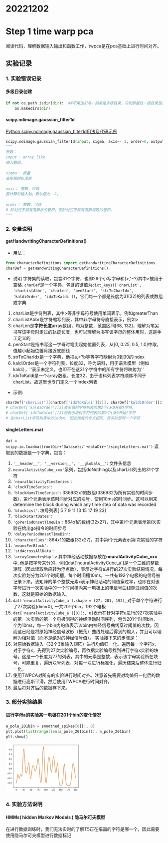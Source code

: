 # 20221202
# Step 1 time warp pca
阅读代码，理解数据输入输出和函数工作，twpca是在pca基础上进行时间对齐。
## 实验记录
### 1. 实验错误记录
#### 多级目录创建
```py
if not os.path.isdir(dir):  ##不用加引号，如果是多级目录，只判断最后一级目录是否存在
    os.makedirs(dir)
```
#### scipy.ndimage.gaussian_filter1d
[Python scipy.ndimage.gaussian_filter1d用法及代码示例](https://vimsky.com/examples/usage/python-scipy.ndimage.gaussian_filter1d.html)
```py
scipy.ndimage.gaussian_filter1d(input, sigma, axis=- 1, order=0, output=None, mode='reflect', cval=0.0, truncate=4.0)
"""
参数：
input： array_like
输入数组。

sigma： 标量
高斯核的标准差

axis： 整数，可选
要计算的输入轴。默认值为 -1。

order： 整数，可选
0 阶对应于具有高斯核的卷积。正阶对应于具有高斯导数的卷积。
"""
```

### 2. 变量说明
#### getHandwritingCharacterDefinitions()
* 用法：
```py
from characterDefinitions import getHandwritingCharacterDefinitions
charDef = getHandwritingCharacterDefinitions()
```
* 说明
字符集的读取，包含31个字符，也即26个小写字母和(>,'~?)其中>被用于空格. `charDef`是一个字典，包含的键值为`dict_keys(['charList', 'charListAbbr', 'charLen', 'penStart', 'strToCharIdx', 'kaldiOrder', 'idxToKaldi'])`，它们每一个都是长度为31(32)的列表或数组或字典.
1. charList是字符列表，其中>等非字母符号使用单词表示，例如greaterThan  
2. charListAbbr是字符缩写列表，其中非字母符号直接表示，例如>  
3. charLen是**字符长度**array数组，均为整数，范围区间[68, 132]，理解为笔尖书写该字母时走过的轨迹长度，也可以理解为书写该字母的整体用时，这是手工定义的  
4. penStart是指书写这一字母时笔尖起始位置列表，从[0, 0.25, 0.5, 1.0]中取，值越小起始位置月接近底部线  
5. strToCharIdx是一个字典，他把a,>?b等等字符映射为0到30的index  
6. kaldiOrder是一个字符列表，长度32，称为语料，用于语言模型（例如kaldi），'<ctc>'表示未定义，也即不在这31个字符中的所有字符将映射为'<ctc>'
7. idxToKaldi是一个array数组，长度32，由于语料列表字符顺序不同于charList，故这里也专门定义一个index列表
* 示例:
```py
charDef['charList'][charDef['idxToKaldi'][2]], charDef['kaldiOrder'][2]
# charDef['kaldiOrder'][2]表示语料字符列表的第2个(从0开始)字符, 
# charDef['idxToKaldi'][2]则表示语料字符列表的第2个(从0开始)字符
# 在charList字符列表中的index, 因此两者的含义相同，表示的是同一个字符
```

#### singleLetters.mat
`dat = scipy.io.loadmat(rootDir+'Datasets/'+dataDir+'/singleLetters.mat')`
读取到的数据是一个字典，包含：
1. `'__header__', '__version__', '__globals__'`: 文件头信息
2. `neuralActivityCube_xxx'`系列，包括doNothing以及charList列出的31个字符  
3. `'neuralActivityTimeSeries'`:
4. `'clockTimeSeries'`:
5. `'blockNumsTimeSeries'`: 336932x1的数组(336932为所有实验的时间步数)，第i个元素表示该时间步对应的块号，使用10ms的时间步。这可以用来determine the block during which any time step of data was recorded
6. `'blockList'`: 块号列表[ 5  7  9 11 13 15 17 19 23]
7. `'blockStartDates'`:
8. `'goPeriodOnsetTimeBin'`: 864x1的数组(32x27)，其中第i个元素表示第i次实验在给出go指令的时间步号
9. `'delayPeriodOnsetTimeBin'`:
10. `'characterCues'`: 864x1的数组(32x27)，其中第i个元素表示第i次实验的字符
11. `'meansPerBlock'`: 
12. `'stdAcrossAllData'`:
13. `'arrayGeometryMap'`:v
其中神经活动数据存放在**neuralActivityCube_xxx**中, 他是按字母来分的，例如dat['neuralActivityCube_a']是一个三维的整数矩阵（因此读取后应转为浮点数），表示对字符a进行的27次实验结果情况，每次实验划分为201个时间槽，每个时间槽10ms，一共有192个电极的电信号被记录下来。该矩阵的单个整数元素x表示神经活动的阈值穿过率，也即在对该字母进行一次实验中的一个时间槽内某一电极上的电信号曲线穿过阈值的次数，这就是原始的数据输入。
1. `dat['neuralActivityCube_a'].shape = (27, 201, 192)`, 对于单个字符进行了27次实验(dim=0), 一共201个bin，192个电极  
2. `dat['neuralActivityCube_a'][0][:, 0]`表示在针对字符a进行的27次实验中的第一次实验的第一个电极测得的神经活动时间序列，包含201个时间bin，一个为10ms，每一个bin内的值表示该bin内神经信号曲线穿过阈值的次数。因而这已经是将原始神经信号波形（振荡）曲线处理后得到的输入，并且可以理解为相对值（而不是绝对的神经信号值）。
实验接下来的步骤是：
1. 对原始数据输入（32个3维输入矩阵）进行均值归一化。遍历每一个字符x，对于字符x，先得到27次实验编号，再依据实验编号找到进行字符x实验的块号。这是一个长度为27的列表，其中的元素是整数，表示该字母实验所在块号，可能重复，遍历块号列表，对每一块进行标准化，遍历结束后整体进行归一化。
2. 使用TWPCA对所有的实验进行时间对齐。注意首先需要对均值归一化后的数据进行高斯平滑，然后使用TWPCA进行时间对齐。
3. 最后将对齐后的数据存下来。

### 3. 部分实验结果
#### 进行字母a的实验某一电极在201个bin的变化情况
```py
a_pole_201bin = smoothed_spikes[0][:, 0]
plt.plot(list(range(len(a_pole_201bin))), a_pole_201bin)
plt.show()
```
![](./image/2022-12-02-21-20-50.png)


### 4. 实验方法说明
#### HMMs( hidden Markov Models ) 隐马尔可夫模型
在进行数据训练时，我们无法实时的了解T5正在描画的字符是哪一个，因此需要使用隐马尔可夫模型进行数据标记




